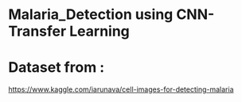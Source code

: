# Malaria_Detection using CNN-Transfer Learning
# Dataset from :
https://www.kaggle.com/iarunava/cell-images-for-detecting-malaria
